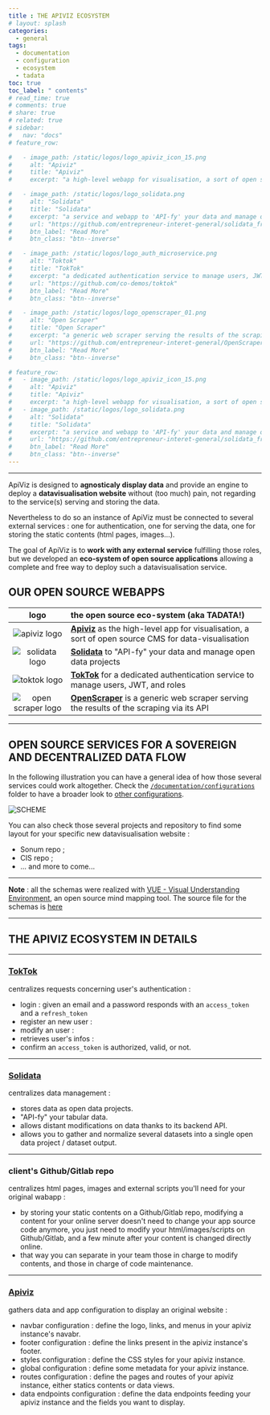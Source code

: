 ```yaml
---
title : THE APIVIZ ECOSYSTEM
# layout: splash
categories:
  - general
tags:
  - documentation
  - configuration
  - ecosystem
  - tadata
toc: true
toc_label: " contents"
# read_time: true
# comments: true
# share: true
# related: true
# sidebar:
#   nav: "docs"
# feature_row:

#   - image_path: /static/logos/logo_apiviz_icon_15.png
#     alt: "Apiviz"
#     title: "Apiviz"
#     excerpt: "a high-level webapp for visualisation, a sort of open source CMS for data-visualisation"

#   - image_path: /static/logos/logo_solidata.png
#     alt: "Solidata"
#     title: "Solidata"
#     excerpt: "a service and webapp to 'API-fy' your data and manage open data projects"
#     url: "https://github.com/entrepreneur-interet-general/solidata_frontend"
#     btn_label: "Read More"
#     btn_class: "btn--inverse"

#   - image_path: /static/logos/logo_auth_microservice.png
#     alt: "Toktok"
#     title: "TokTok"
#     excerpt: "a dedicated authentication service to manage users, JWT, and roles"
#     url: "https://github.com/co-demos/toktok"
#     btn_label: "Read More"
#     btn_class: "btn--inverse"

#   - image_path: /static/logos/logo_openscraper_01.png
#     alt: "Open Scraper"
#     title: "Open Scraper"
#     excerpt: "a generic web scraper serving the results of the scraping via its API"
#     url: "https://github.com/entrepreneur-interet-general/OpenScraper"
#     btn_label: "Read More"
#     btn_class: "btn--inverse"

# feature_row:
#   - image_path: /static/logos/logo_apiviz_icon_15.png
#     alt: "Apiviz"
#     title: "Apiviz"
#     excerpt: "a high-level webapp for visualisation, a sort of open source CMS for data-visualisation"
#   - image_path: /static/logos/logo_solidata.png
#     alt: "Solidata"
#     title: "Solidata"
#     excerpt: "a service and webapp to 'API-fy' your data and manage open data projects"
#     url: "https://github.com/entrepreneur-interet-general/solidata_frontend"
#     btn_label: "Read More"
#     btn_class: "btn--inverse"
---
```


-----
ApiViz is designed to **agnosticaly display data** and provide an engine to deploy a **datavisualisation website** without (too much) pain, not regarding to the service(s) serving and storing the data. 

Nevertheless to do so an instance of ApiViz must be connected to several external services : one for authentication, one for serving the data, one for storing the static contents (html pages, images...).

The goal of ApiViz is to **work with any external service** fulfilling those roles, but we developed an **eco-system of open source applications** allowing a complete and free way to deploy such a datavisualisation service. 

## OUR OPEN SOURCE WEBAPPS


<!-- {% include feature_row %} -->

| logo | the open source eco-system (aka TADATA!) |
|    :----:   |          :--- |
| <img src="/static/logos/logo_apiviz_icon_15.png" alt="apiviz logo"/> | **[Apiviz](https://github.com/co-demos/ApiViz)** as the high-level app for visualisation, a sort of open source CMS for data-visualisation   |
| <img src="/static/logos/logo_solidata.png" alt="solidata logo" /> | **[Solidata](https://github.com/entrepreneur-interet-general/solidata_frontend)** to "API-fy" your data and manage open data projects |
| <img src="/static/logos/logo_auth_microservice.png" alt="toktok logo"/> | **[TokTok](https://github.com/co-demos/toktok)** for a dedicated authentication service to manage users, JWT, and roles  |
| <img src="/static/logos/logo_openscraper_01.png" alt="open scraper logo"/> | **[OpenScraper](https://github.com/entrepreneur-interet-general/OpenScraper)** is a generic web scraper serving the results of the scraping via its API  |

-----

## OPEN SOURCE SERVICES FOR A SOVEREIGN AND DECENTRALIZED DATA FLOW

In the following illustration you can have a general idea of how those several services could work altogether. Check the [`/documentation/configurations`](../documentation/configurations) folder to have a broader look to [other configurations](../documentation/configurations/APIVIZ_CONFIGURATIONS-export.pdf).


![SCHEME](/documentation/configurations/APIVIZ-CONFIGURATIONS-export-details-light.jpg)


You can also check those several projects and repository to find some layout for your specific new datavisualisation website : 
- Sonum repo ;
- CIS repo ;
- ... and more to come... 

------

**Note** : all the schemas were realized with [VUE - Visual Understanding Environment](https://vue.tufts.edu/index.cfm), an open source mind mapping tool. The source file for the schemas is [here](https://github.com/co-demos/apiviz-frontend/tree/master/documentation)


-----

## THE APIVIZ ECOSYSTEM IN DETAILS



----

### [TokTok](https://github.com/co-demos/toktok)

centralizes requests concerning user's authentication : 

  - login : given an email and a password responds with an `access_token` and a `refresh_token`
  - register an new user : 
  - modify an user :  
  - retrieves user's infos : 
  - confirm an `access_token` is authorized, valid, or not.


----

### [Solidata](https://github.com/entrepreneur-interet-general/solidata_frontend)

centralizes data management : 

  - stores data as open data projects.
  - "API-fy" your tabular data. 
  - allows distant modifications on data thanks to its backend API.
  - allows you to gather and normalize several datasets into a single open data project / dataset output.

----

### client's Github/Gitlab repo

centralizes html pages, images and external scripts you'll need for your original wabapp : 

  - by storing your static contents on a Github/Gitlab repo, modifying a content for your online server doesn't need to change your app source code anymore, you just need to modify your html/images/scripts on Github/Gitlab, and a few minute after your content is changed directly online.
  - that way you can separate in your team those in charge to modify contents, and those in charge of code maintenance.

----

### [Apiviz](https://github.com/co-demos/ApiViz)

gathers data and app configuration to display an original website : 

  - navbar configuration : define the logo, links, and menus in your apiviz instance's navabr. 
  - footer configuration : define the links present in the apiviz instance's footer.
  - styles configuration : define the CSS styles for your apiviz instance.
  - global configuration : define some metadata for your apiviz instance.
  - routes configuration : define the pages and routes of your apiviz instance, either statics contents or data views.
  - data endpoints configuration : define the data endpoints feeding your apiviz instance and the fields you want to display.